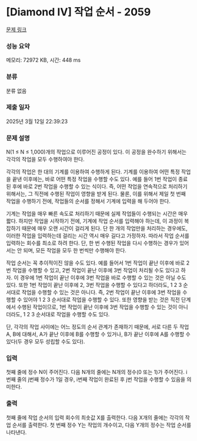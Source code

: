 # [Diamond IV] 작업 순서 - 2059 

[문제 링크](https://www.acmicpc.net/problem/2059) 

### 성능 요약

메모리: 72972 KB, 시간: 448 ms

### 분류

분류 없음

### 제출 일자

2025년 3월 12일 22:39:23

### 문제 설명

<p>N(1 ≤ N ≤ 1,000)개의 작업으로 이루어진 공정이 있다. 이 공정을 완수하기 위해서는 각각의 작업을 모두 수행하여야 한다.</p>

<p>각각의 작업은 한 대의 기계를 이용하여 수행하게 된다. 기계를 이용하여 어떤 특정 작업을 끝낸 이후에는, 바로 어떤 특정 작업을 수행할 수도 있다. 예를 들어 1번 작업이 종료된 후에 바로 2번 작업을 수행할 수 있는 식이다. 즉, 어떤 작업을 연속적으로 처리하기 위해서는, 그 직전에 수행된 작업이 영향을 받게 된다. 물론, 이를 위해서 제일 첫 번째 작업을 수행하기 전에, 작업들의 순서를 정해서 기계에 입력을 해 두어야 한다.</p>

<p>기계는 작업을 매우 빠른 속도로 처리하기 때문에 실제 작업들이 수행되는 시간은 매우 짧다. 하지만 작업을 시작하기 전에, 기계에 작업 순서를 입력해야 하는데, 이 과정이 복잡하기 때문에 매우 오랜 시간이 걸리게 된다. 단 한 개의 작업만을 처리하는 경우에도, 이러한 작업을 입력하는데 걸리는 시간 역시 매우 길다고 가정하자. 따라서 작업 순서를 입력하는 회수를 최소로 하려 한다. 단, 한 번 수행된 작업을 다시 수행하는 경우가 있어서는 안 되며, 모든 작업을 모두 한 번씩만 수행해야 한다.</p>

<p>작업 순서는 꼭 추이적이진 않을 수도 있다. 예를 들어서 1번 작업이 끝난 이후에 바로 2번 작업을 수행할 수 있고, 2번 작업이 끝난 이후에 3번 작업이 처리될 수도 있다고 하자. 이 경우에 1번 작업이 끝난 이후에 3번 작업을 바로 수행할 수 있는 것은 아닐 수도 있다. 또한 1번 작업이 끝난 이후에 2, 3번 작업을 수행할 수 있다고 하더라도, 1 2 3 순서대로 작업을 수행할 수 있는 것은 아니다. 즉, 2번 작업이 끝난 이후에 3번 작업을 수행할 수 있어야 1 2 3 순서대로 작업을 수행할 수 있다. 또한 영향을 받는 것은 직전 단계에서 수행된 작업이므로, 1번 작업이 끝난 이후에 3번 작업을 수행할 수 있는 것이 아니더라도, 1 2 3 순서대로 작업을 수행할 수도 있다.</p>

<p>단, 각각의 작업 사이에는 어느 정도의 순서 관계가 존재하기 때문에, 서로 다른 두 작업 A, B에 대해서, A가 끝난 이후에 B를 수행할 수 있거나, B가 끝난 이후에 A를 수행할 수 있다(두 경우 모두 성립할 수도 있다).</p>

### 입력 

 <p>첫째 줄에 정수 N이 주어진다. 다음 N개의 줄에는 N개의 정수(0 또는 1)가 주어진다. i번째 줄의 j번째 정수가 1일 경우, i번째 작업이 완료된 후 j번 작업을 수행할 수 있음을 의미한다.</p>

### 출력 

 <p>첫째 줄에 작업 순서의 입력 회수의 최솟값 X를 출력한다. 다음 X개의 줄에는 각각의 작업 순서를 출력한다. 첫 번째 정수 Y는 작업의 개수이고, 다음 Y개의 정수는 작업 순서를 나타낸다.</p>

